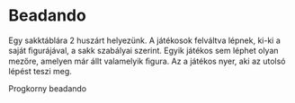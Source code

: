 Beadando
========

Egy sakktáblára 2 huszárt helyezünk. A játékosok
felváltva lépnek, ki-ki a saját ﬁgurájával, a sakk szabályai szerint. Egyik
játékos sem léphet olyan mezőre, amelyen már állt valamelyik ﬁgura. Az a
játékos nyer, aki az utolsó lépést teszi meg.

Progkorny beadando
